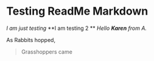 # Testing ReadMe Markdown
*I am just testing*
**I am testing 2 **
*Hello **Karen** from A.*

As Rabbits hopped,
>Grasshoppers came
